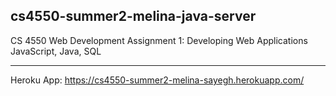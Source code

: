 ## cs4550-summer2-melina-java-server

CS 4550 Web Development
Assignment 1: Developing Web Applications
JavaScript, Java, SQL

***
Heroku App: https://cs4550-summer2-melina-sayegh.herokuapp.com/
